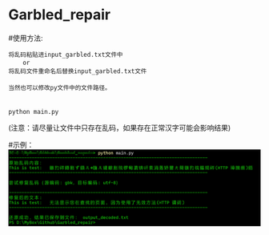 # Garbled_repair
#使用方法:

    将乱码粘贴进input_garbled.txt文件中
        or
    将乱码文件重命名后替换input_garbled.txt文件

    当然也可以修改py文件中的文件路径。


    python main.py

(注意：请尽量让文件中只存在乱码，如果存在正常汉字可能会影响结果)

#示例：
![GitHub Logo](./image/示例.png)
